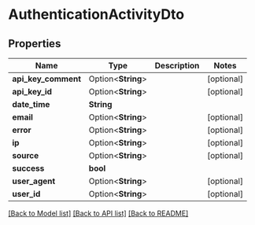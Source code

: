 # AuthenticationActivityDto

## Properties

Name | Type | Description | Notes
------------ | ------------- | ------------- | -------------
**api_key_comment** | Option<**String**> |  | [optional]
**api_key_id** | Option<**String**> |  | [optional]
**date_time** | **String** |  | 
**email** | Option<**String**> |  | [optional]
**error** | Option<**String**> |  | [optional]
**ip** | Option<**String**> |  | [optional]
**source** | Option<**String**> |  | [optional]
**success** | **bool** |  | 
**user_agent** | Option<**String**> |  | [optional]
**user_id** | Option<**String**> |  | [optional]

[[Back to Model list]](../README.md#documentation-for-models) [[Back to API list]](../README.md#documentation-for-api-endpoints) [[Back to README]](../README.md)


